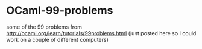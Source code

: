 # OCaml-99-problems
some of the 99 problems from http://ocaml.org/learn/tutorials/99problems.html
(just posted here so I could work on a couple of different computers)
